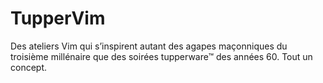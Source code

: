 # TupperVim

Des ateliers Vim qui s’inspirent autant des agapes maçonniques du troisième
millénaire que des soirées tupperware™ des années 60. Tout un concept.


